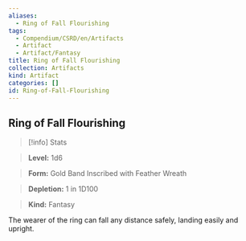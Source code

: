 ```yaml
---
aliases:
  - Ring of Fall Flourishing
tags:
  - Compendium/CSRD/en/Artifacts
  - Artifact
  - Artifact/Fantasy
title: Ring of Fall Flourishing
collection: Artifacts
kind: Artifact
categories: []
id: Ring-of-Fall-Flourishing
---
```

## Ring of Fall Flourishing    
>[!info] Stats    
> **Level:** 1d6    
> **Form:** Gold Band Inscribed with Feather Wreath    
> **Depletion:** 1 in 1D100    
> **Kind:** Fantasy  
    
The wearer of the ring can fall any distance safely, landing easily and upright.
